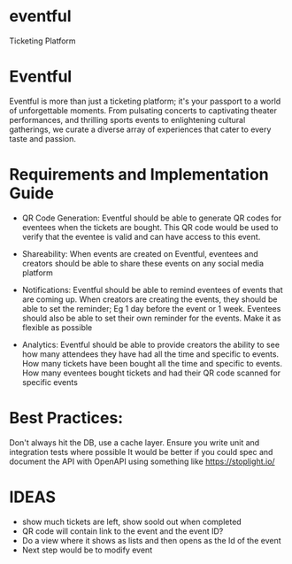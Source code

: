 # eventful

Ticketing Platform

# Eventful

Eventful is more than just a ticketing platform; it's your passport to a world of unforgettable moments. From pulsating concerts to captivating theater performances, and thrilling sports events to enlightening cultural gatherings, we curate a diverse array of experiences that cater to every taste and passion.

# Requirements and Implementation Guide

- QR Code Generation: Eventful should be able to generate QR codes for eventees when the tickets are bought. This QR code would be used to verify that the eventee is valid and can have access to this event.

- Shareability: When events are created on Eventful, eventees and creators should be able to share these events on any social media platform

- Notifications: Eventful should be able to remind eventees of events that are coming up. When creators are creating the events, they should be able to set the reminder; Eg 1 day before the event or 1 week. Eventees should also be able to set their own reminder for the events. Make it as flexible as possible

- Analytics: Eventful should be able to provide creators the ability to see how many attendees they have had all the time and specific to events. How many tickets have been bought all the time and specific to events. How many eventees bought tickets and had their QR code scanned for specific events

# Best Practices:
Don't always hit the DB, use a cache layer.
Ensure you write unit and integration tests where possible
It would be better if you could spec and document the API with OpenAPI using something like https://stoplight.io/



# IDEAS 
- show much tickets are left, show soold out when completed 
- QR code will contain link to the event and the event ID?
 - Do a view where it shows as lists and then opens as the Id of the event
 - Next step would be to modify event